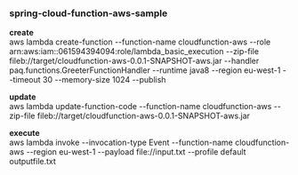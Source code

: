 ### spring-cloud-function-aws-sample

**create**<br />
aws lambda create-function --function-name cloudfunction-aws --role arn:aws:iam::061594394094:role/lambda_basic_execution --zip-file fileb://target/cloudfunction-aws-0.0.1-SNAPSHOT-aws.jar --handler paq.functions.GreeterFunctionHandler  --runtime java8 --region eu-west-1 --timeout 30 --memory-size 1024 --publish

**update**<br />
aws lambda update-function-code  --function-name cloudfunction-aws   --zip-file fileb://target/cloudfunction-aws-0.0.1-SNAPSHOT-aws.jar

**execute**<br />
aws lambda  invoke --invocation-type Event --function-name cloudfunction-aws --region eu-west-1  --payload file://input.txt  --profile default outputfile.txt
